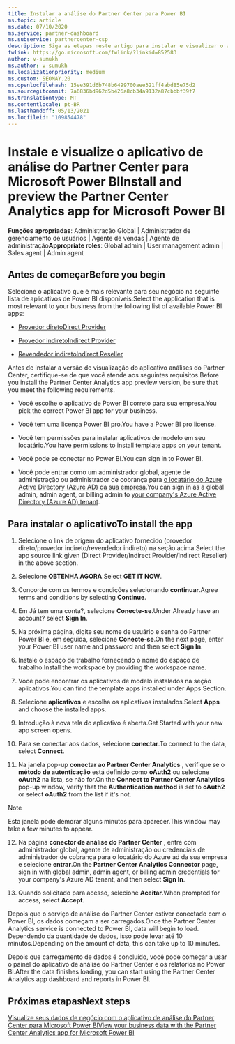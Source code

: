 ```yaml
---
title: Instalar a análise do Partner Center para Power BI
ms.topic: article
ms.date: 07/10/2020
ms.service: partner-dashboard
ms.subservice: partnercenter-csp
description: Siga as etapas neste artigo para instalar e visualizar o aplicativo de análise do Partner Center para Power BI (para parceiros diretos no CSP).
fwlink: https://go.microsoft.com/fwlink/?linkid=852583
author: v-sumukh
ms.author: v-sumukh
ms.localizationpriority: medium
ms.custom: SEOMAY.20
ms.openlocfilehash: 15ee391d6b748b6499700aee321ff4abd85e75d2
ms.sourcegitcommit: 7a6836bd962d5b426a8cb34a9132a87cbbbf39f7
ms.translationtype: MT
ms.contentlocale: pt-BR
ms.lasthandoff: 05/13/2021
ms.locfileid: "109854478"
---
```

# <a name="install-and-preview-the-partner-center-analytics-app-for-microsoft-power-bi"></a><span data-ttu-id="e7acc-103">Instale e visualize o aplicativo de análise do Partner Center para Microsoft Power BI</span><span class="sxs-lookup"><span data-stu-id="e7acc-103">Install and preview the Partner Center Analytics app for Microsoft Power BI</span></span>


<span data-ttu-id="e7acc-104">**Funções apropriadas**: Administração Global | Administrador de gerenciamento de usuários | Agente de vendas | Agente de administração</span><span class="sxs-lookup"><span data-stu-id="e7acc-104">**Appropriate roles**: Global admin | User management admin | Sales agent | Admin agent</span></span>

## <a name="before-you-begin"></a><span data-ttu-id="e7acc-105">Antes de começar</span><span class="sxs-lookup"><span data-stu-id="e7acc-105">Before you begin</span></span>

<span data-ttu-id="e7acc-106">Selecione o aplicativo que é mais relevante para seu negócio na seguinte lista de aplicativos de Power BI disponíveis:</span><span class="sxs-lookup"><span data-stu-id="e7acc-106">Select the application that is most relevant to your business from the following list of available Power BI apps:</span></span>

- [<span data-ttu-id="e7acc-107">Provedor direto</span><span class="sxs-lookup"><span data-stu-id="e7acc-107">Direct Provider</span></span>](https://appsource.microsoft.com/product/power-bi/partnercenteranalytics.direct_provider_partner_analytics)

- [<span data-ttu-id="e7acc-108">Provedor indireto</span><span class="sxs-lookup"><span data-stu-id="e7acc-108">Indirect Provider</span></span>](https://appsource.microsoft.com/product/power-bi/partnercenteranalytics.indirect_provider_partner_analytics)

- [<span data-ttu-id="e7acc-109">Revendedor indireto</span><span class="sxs-lookup"><span data-stu-id="e7acc-109">Indirect Reseller</span></span>](https://appsource.microsoft.com/product/power-bi/partnercenteranalytics.indirect_reseller_partner_analytics)

<span data-ttu-id="e7acc-110">Antes de instalar a versão de visualização do aplicativo análises do Partner Center, certifique-se de que você atende aos seguintes requisitos.</span><span class="sxs-lookup"><span data-stu-id="e7acc-110">Before you install the Partner Center Analytics app preview version, be sure that you meet the following requirements.</span></span>

- <span data-ttu-id="e7acc-111">Você escolhe o aplicativo de Power BI correto para sua empresa.</span><span class="sxs-lookup"><span data-stu-id="e7acc-111">You pick the correct Power BI app for your business.</span></span>

- <span data-ttu-id="e7acc-112">Você tem uma licença Power BI pro.</span><span class="sxs-lookup"><span data-stu-id="e7acc-112">You have a Power BI pro license.</span></span>

- <span data-ttu-id="e7acc-113">Você tem permissões para instalar aplicativos de modelo em seu locatário.</span><span class="sxs-lookup"><span data-stu-id="e7acc-113">You have permissions to install template apps on your tenant.</span></span>

- <span data-ttu-id="e7acc-114">Você pode se conectar no Power BI.</span><span class="sxs-lookup"><span data-stu-id="e7acc-114">You can sign in to Power BI.</span></span>

- <span data-ttu-id="e7acc-115">Você pode entrar como um administrador global, agente de administração ou administrador de cobrança para [o locatário do Azure Active Directory (Azure AD) da sua empresa](azure-active-directory-tenants-and-partner-center.md).</span><span class="sxs-lookup"><span data-stu-id="e7acc-115">You can sign in as a global admin, admin agent, or billing admin to [your company's Azure Active Directory (Azure AD) tenant](azure-active-directory-tenants-and-partner-center.md).</span></span>

## <a name="to-install-the-app"></a><span data-ttu-id="e7acc-116">Para instalar o aplicativo</span><span class="sxs-lookup"><span data-stu-id="e7acc-116">To install the app</span></span>

1. <span data-ttu-id="e7acc-117">Selecione o link de origem do aplicativo fornecido (provedor direto/provedor indireto/revendedor indireto) na seção acima.</span><span class="sxs-lookup"><span data-stu-id="e7acc-117">Select the app source link given (Direct Provider/Indirect Provider/Indirect Reseller) in the above section.</span></span>

2. <span data-ttu-id="e7acc-118">Selecione **OBTENHA AGORA**.</span><span class="sxs-lookup"><span data-stu-id="e7acc-118">Select **GET IT NOW**.</span></span> 

3. <span data-ttu-id="e7acc-119">Concorde com os termos e condições selecionando **continuar**.</span><span class="sxs-lookup"><span data-stu-id="e7acc-119">Agree terms and conditions by selecting **Continue**.</span></span>

4. <span data-ttu-id="e7acc-120">Em Já tem uma conta?, selecione **Conecte-se**.</span><span class="sxs-lookup"><span data-stu-id="e7acc-120">Under Already have an account? select **Sign In**.</span></span>

5. <span data-ttu-id="e7acc-121">Na próxima página, digite seu nome de usuário e senha do Partner Power BI e, em seguida, selecione **Conecte-se**.</span><span class="sxs-lookup"><span data-stu-id="e7acc-121">On the next page, enter your Power BI user name and password and then select **Sign In**.</span></span>

6. <span data-ttu-id="e7acc-122">Instale o espaço de trabalho fornecendo o nome do espaço de trabalho.</span><span class="sxs-lookup"><span data-stu-id="e7acc-122">Install the workspace by providing the workspace name.</span></span>

7. <span data-ttu-id="e7acc-123">Você pode encontrar os aplicativos de modelo instalados na seção aplicativos.</span><span class="sxs-lookup"><span data-stu-id="e7acc-123">You can find the template apps installed under Apps Section.</span></span>

8. <span data-ttu-id="e7acc-124">Selecione **aplicativos** e escolha os aplicativos instalados.</span><span class="sxs-lookup"><span data-stu-id="e7acc-124">Select **Apps** and choose the installed apps.</span></span>

9. <span data-ttu-id="e7acc-125">Introdução à nova tela do aplicativo é aberta.</span><span class="sxs-lookup"><span data-stu-id="e7acc-125">Get Started with your new app screen opens.</span></span>

10. <span data-ttu-id="e7acc-126">Para se conectar aos dados, selecione **conectar**.</span><span class="sxs-lookup"><span data-stu-id="e7acc-126">To connect to the data, select **Connect**.</span></span>

11. <span data-ttu-id="e7acc-127">Na janela pop-up **conectar ao Partner Center Analytics** , verifique se o **método de autenticação** está definido como **oAuth2** ou selecione **oAuth2** na lista, se não for.</span><span class="sxs-lookup"><span data-stu-id="e7acc-127">On the **Connect to Partner Center Analytics** pop-up window, verify that the **Authentication method** is set to **oAuth2** or select **oAuth2** from the list if it's not.</span></span> 

> [!NOTE]  
>  <span data-ttu-id="e7acc-128">Esta janela pode demorar alguns minutos para aparecer.</span><span class="sxs-lookup"><span data-stu-id="e7acc-128">This window may take a few minutes to appear.</span></span>

12. <span data-ttu-id="e7acc-129">Na página **conector de análise do Partner Center** , entre com administrador global, agente de administração ou credenciais de administrador de cobrança para o locatário do Azure ad da sua empresa e selecione **entrar**.</span><span class="sxs-lookup"><span data-stu-id="e7acc-129">On the **Partner Center Analytics Connector** page, sign in with global admin, admin agent, or billing admin credentials for your company's Azure AD tenant, and then select **Sign In**.</span></span>
 
13. <span data-ttu-id="e7acc-130">Quando solicitado para acesso, selecione **Aceitar**.</span><span class="sxs-lookup"><span data-stu-id="e7acc-130">When prompted for access, select **Accept**.</span></span> 

<span data-ttu-id="e7acc-131">Depois que o serviço de análise do Partner Center estiver conectado com o Power BI, os dados começam a ser carregados.</span><span class="sxs-lookup"><span data-stu-id="e7acc-131">Once the Partner Center Analytics service is connected to Power BI, data will begin to load.</span></span> <span data-ttu-id="e7acc-132">Dependendo da quantidade de dados, isso pode levar até 10 minutos.</span><span class="sxs-lookup"><span data-stu-id="e7acc-132">Depending on the amount of data, this can take up to 10 minutes.</span></span> 

<span data-ttu-id="e7acc-133">Depois que carregamento de dados é concluído, você pode começar a usar o painel do aplicativo de análise do Partner Center e os relatórios no Power BI.</span><span class="sxs-lookup"><span data-stu-id="e7acc-133">After the data finishes loading, you can start using the Partner Center Analytics app dashboard and reports in Power BI.</span></span>

## <a name="next-steps"></a><span data-ttu-id="e7acc-134">Próximas etapas</span><span class="sxs-lookup"><span data-stu-id="e7acc-134">Next steps</span></span>

[<span data-ttu-id="e7acc-135">Visualize seus dados de negócio com o aplicativo de análise do Partner Center para Microsoft Power BI</span><span class="sxs-lookup"><span data-stu-id="e7acc-135">View your business data with the Partner Center Analytics app for Microsoft Power BI</span></span>](power-bi-app-for-direct-partners-use.md)
